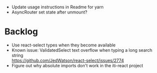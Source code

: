 - Update usage instructions in Readme for yarn
- AsyncRouter set state after unmount?

# Backlog

- Use react-select types when they become available
- Known issue: ValidatedSelect text overflow when typing a long search string  
  https://github.com/JedWatson/react-select/issues/2774
- Figure out why absolute imports don't work in the iti-react project
